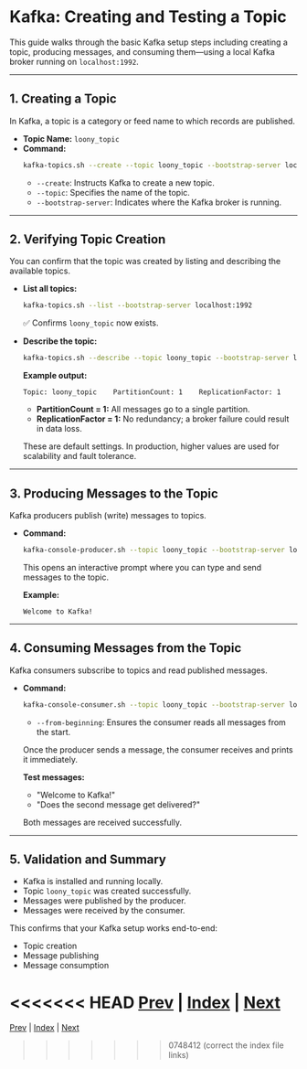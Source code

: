 # Kafka: Creating and Testing a Topic

This guide walks through the basic Kafka setup steps including creating a topic, producing messages, and consuming them—using a local Kafka broker running on `localhost:1992`.

---

## 1. Creating a Topic

In Kafka, a topic is a category or feed name to which records are published.

- **Topic Name:** `loony_topic`
- **Command:**
  ```bash
  kafka-topics.sh --create --topic loony_topic --bootstrap-server localhost:1992
  ```
  - `--create`: Instructs Kafka to create a new topic.
  - `--topic`: Specifies the name of the topic.
  - `--bootstrap-server`: Indicates where the Kafka broker is running.

---

## 2. Verifying Topic Creation

You can confirm that the topic was created by listing and describing the available topics.

- **List all topics:**
  ```bash
  kafka-topics.sh --list --bootstrap-server localhost:1992
  ```
  ✅ Confirms `loony_topic` now exists.

- **Describe the topic:**
  ```bash
  kafka-topics.sh --describe --topic loony_topic --bootstrap-server localhost:1992
  ```
  **Example output:**
  ```
  Topic: loony_topic    PartitionCount: 1    ReplicationFactor: 1
  ```
  - **PartitionCount = 1:** All messages go to a single partition.
  - **ReplicationFactor = 1:** No redundancy; a broker failure could result in data loss.
  
  These are default settings. In production, higher values are used for scalability and fault tolerance.

---

## 3. Producing Messages to the Topic

Kafka producers publish (write) messages to topics.

- **Command:**
  ```bash
  kafka-console-producer.sh --topic loony_topic --bootstrap-server localhost:1992
  ```
  This opens an interactive prompt where you can type and send messages to the topic.

  **Example:**
  ```
  Welcome to Kafka!
  ```

---

## 4. Consuming Messages from the Topic

Kafka consumers subscribe to topics and read published messages.

- **Command:**
  ```bash
  kafka-console-consumer.sh --topic loony_topic --bootstrap-server localhost:1992 --from-beginning
  ```
  - `--from-beginning`: Ensures the consumer reads all messages from the start.

  Once the producer sends a message, the consumer receives and prints it immediately.

  **Test messages:**
  - "Welcome to Kafka!"
  - "Does the second message get delivered?"

  Both messages are received successfully.

---

## 5. Validation and Summary

- Kafka is installed and running locally.
- Topic `loony_topic` was created successfully.
- Messages were published by the producer.
- Messages were received by the consumer.

This confirms that your Kafka setup works end-to-end:
- Topic creation
- Message publishing
- Message consumption

<<<<<<< HEAD
[Prev](04.EndToEndLatency.md) | [Index](INDEX.md) | [Next](06.BrokerSetup.md)
=======
[Prev](04.EndToEndLatency.md) | [Index](../INDEX.md) | [Next](06.BrokerSetup.md)
>>>>>>> 0748412 (correct the index file links)
